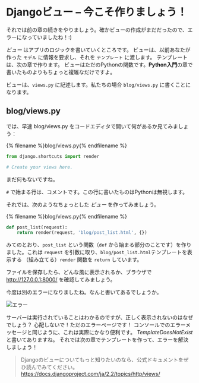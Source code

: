 # Djangoビュー – 今こそ作りましょう！

それでは前の章の続きをやりましょう。確かビューの作成がまだだったので、エラーになっていましたね！:)

*ビュー* はアプリのロジックを書いていくところです。 ビューは、以前あなたが作った `モデル` に情報を要求し、それを `テンプレート` に渡します。 テンプレートは、次の章で作ります。 ビューはただのPythonの関数です。**Python入門**の章で書いたものよりもちょっと複雑なだけですよ。

ビューは、`views.py` に記述します。私たちの場合 `blog/views.py` に書くことになります。

## blog/views.py

では、早速 blog/views.py をコードエディタで開いて何があるか見てみましょう：

{% filename %}blog/views.py{% endfilename %}

```python
from django.shortcuts import render

# Create your views here.
```

まだ何もないですね。

`#` で始まる行は、コメントです。この行に書いたものはPythonは無視します。

それでは、次のようなちょっとした *ビュー* を作ってみましょう。

{% filename %}blog/views.py{% endfilename %}

```python
def post_list(request):
    return render(request, 'blog/post_list.html', {})
```

みてのとおり、`post_list` という関数（`def` から始まる部分のことです）を作りました。これは `request` を引数に取り、`blog/post_list.html`テンプレートを表示する （組み立てる）`render` 関数を `return` しています。

ファイルを保存したら、どんな風に表示されるか、ブラウザで http://127.0.0.1:8000/ を確認してみましょう。

今度は別のエラーになりましたね。なんと書いてあるでしょうか。

![エラー](images/error.png)

サーバーは実行されていることはわかるのですが、正しく表示されないのはなぜでしょう？ 心配しないで！ただのエラーページです！ コンソールでのエラーメッセージと同じように、これは実際にかなり便利です。 *TemplateDoesNotExist* と書いてありますね。 それでは次の章でテンプレートを作って、エラーを解決しましょう！

> Djangoのビューについてもっと知りたいのなら、公式ドキュメントをぜひ読んでみてください。 https://docs.djangoproject.com/ja/2.2/topics/http/views/